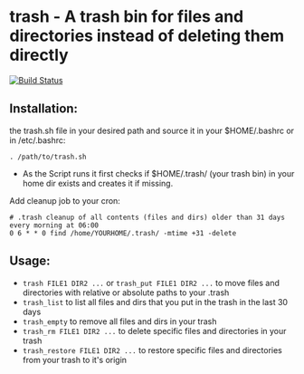 # trash - A trash bin for files and directories instead of deleting them directly

[![Build Status](https://drone.pyas.de/api/badges/Kim/trash/status.svg)](https://drone.pyas.de/Kim/trash)

## Installation:  
the trash.sh file in your desired path and source it in your $HOME/.bashrc or in /etc/.bashrc:

    . /path/to/trash.sh

- As the Script runs it first checks if $HOME/.trash/ (your trash bin) in your home dir exists and creates it if missing.

Add cleanup job to your cron:

    # .trash cleanup of all contents (files and dirs) older than 31 days every morning at 06:00
    0 6 * * 0 find /home/YOURHOME/.trash/ -mtime +31 -delete  

## Usage: 

 - `trash FILE1 DIR2 ...` or `trash_put FILE1 DIR2 ...` to move files and directories with relative or absolute paths to your .trash
 - `trash_list` to list all files and dirs that you put in the trash in the last 30 days
 - `trash_empty` to remove all files and dirs in your trash
 - `trash_rm FILE1 DIR2 ...` to delete specific files and directories in your trash
 - `trash_restore FILE1 DIR2 ...`  to restore specific files and directories from your trash to it's origin

